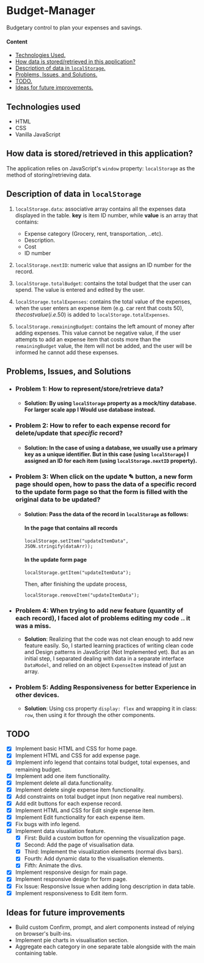 # Budget-Manager
Budgetary control to plan your expenses and savings.

#### Content
- <a href="https://github.com/belalmosad/Budget-Manager#technologies-used">Technologies Used.</a>
- <a href="https://github.com/belalmosad/Budget-Manager#how-data-is-storedretrieved-in-this-application">How data is stored/retrieved in this application?</a>
- <a href="https://github.com/belalmosad/Budget-Manager#description-of-data-in-localstorage">Description of data in `localStorage`.</a>
- <a href="https://github.com/belalmosad/Budget-Manager#problems-issues-and-solutions">Problems, Issues, and Solutions.</a>
- <a href="https://github.com/belalmosad/Budget-Manager#todo">TODO.</a>
- <a href="https://github.com/belalmosad/Budget-Manager#ideas-for-future-improvements">Ideas for future improvements.</a>

## Technologies used
- HTML
- CSS
- Vanilla JavaScript

## How data is stored/retrieved in this application?
The application relies on JavaScript's `window` property: `localStorage` as the method of storing/retrieving data.

## Description of data in `localStorage`

1. `localStorage.data`: associative array contains all the expenses data displayed in the table. **key** is item ID number, while **value** is an array that contains:
    - Expense category (Grocery, rent, transportation, ..etc).
    - Description.
    - Cost
    - ID number

2. `localStorage.nextID`: numeric value that assigns an ID number for the record.

3. `localStorage.totalBudget`: contains the total budget that the user can spend. The value is entered and edited by the user.

4. `localStorage.totalExpenses`: contains the total value of the expenses, when the user enters an expense item (e.g. car rent that costs 50$), the cost value (i.e. 50$) is added to `localStorage.totalExpenses`.

5. `localStorage.remainingBudget`: contains the left amount of money after adding expenses. This value cannot be negative value, if the user attempts to add an expense item that costs more than the `remainingBudget` value, the item will not be added, and the user will be informed he cannot add these expenses.


## Problems, Issues, and Solutions

- ### **Problem 1**: How to represent/store/retrieve data?
    - #### **Solution**: By using `localStorage` property as a mock/tiny database. For larger scale app I Would use database instead.

- ### **Problem 2**: How to refer to each expense record for delete/update that *specific* record?
    - #### **Solution**: In the case of using a database, we usually use a primary key as a unique identifier. But in this case (using `localStorage`) I assigned an ID for each item (using `localStorage.nextID` property).

- ### **Problem 3**: When click on the update ✎ button, a new form page should open, how to pass the data of a specific record to the update form page so that the form is filled with the original data to be updated?
    - #### **Solution**: Pass the data of the record in `localStorage` as follows:
        #### In the page that contains all records
        ```
        localStorage.setItem("updateItemData", JSON.stringify(dataArr));
        ``` 
        #### In the update form page
        ```
        localStorage.getItem("updateItemData");
        ```
        Then, after finishing the update process, 
        ```
        localStorage.removeItem("updateItemData");
        ```
- ### **Problem 4**: When trying to add new feature (quantity of each record), I faced alot of problems editing my code .. it was a miss.
    - **Solution**: Realizing that the code was not clean enough to add new feature easily. So, I started learning practices of writing clean code and Design patterns in JavaScript (Not Implemented yet). But as an initial step, I separated dealing with data in a separate interface `DataModel`, and relied on an object `ExpenseItem` instead of just an array.

- ### **Problem 5**: Adding Responsiveness for better Experience in other devices.
    - **Solution**: Using css property `display: flex` and wrapping it in class: `row`, then using it for through the other components.
## TODO
- [x] Implement basic HTML and CSS for home page.
- [x] Implement HTML and CSS for add expense page.
- [x] Implement info legend that contains total budget, total expenses, and remaining budget.
- [x] Implement add one item functionality.
- [x] Implement delete all data.functionality.
- [x] Implement delete single expense item functionality.
- [x] Add constraints on total budget input (non negative real numbers).
- [x] Add edit buttons for each expense record.
- [x] Implement HTML and CSS for Edit single expense item.
- [x] Implement Edit functionality for each expense item.
- [x] Fix bugs with info legend.
- [x] Implement data visualiation feature.
    - [x] First: Build a custom button for openning the visualization page.
    - [x] Second: Add the page of visualisation data.
    - [x] Third: Implement the visualization elements (normal divs bars).
    - [x] Fourth: Add dynamic data to the visualisation elements.
    - [x] Fifth: Animate the divs.
- [x] Implement responsive design for main page.
- [x] Implement responsive design for form page.
- [x] Fix Issue: Responsive Issue when adding long description in data table.
- [x] Implement responsiveness to Edit item form.

## Ideas for future improvements
- Build custom Confirm, prompt, and alert components instead of relying on browser's built-ins.
- Implement pie charts in visualisation section.
- Aggregate each category in one separate table alongside with the main containing table.
